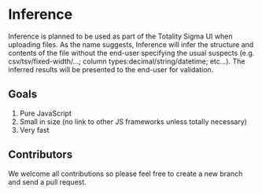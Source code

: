 # Inference
Inference is planned to be used as part of the Totality Sigma UI when uploading files.  As the name suggests, Inference will infer the structure and contents of the file without the end-user specifying the usual suspects (e.g. csv/tsv/fixed-width/...; column types:decimal/string/datetime; etc...).  The inferred results will be presented to the end-user for validation.

## Goals
1. Pure JavaScript
2. Small in size (no link to other JS frameworks unless totally necessary)
3. Very fast

## Contributors
We welcome all contributions so please feel free to create a new branch and send a pull request.
